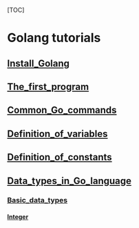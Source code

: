 [TOC]

# Golang tutorials

## [Install_Golang](./Install_Golang)

## [The_first_program](./The_first_program)

## [Common_Go_commands](./Common_Go_commands)

## [Definition_of_variables](./Definition_of_variables)

## [Definition_of_constants](./Definition_of_constants)

## [Data_types_in_Go_language](./Data_types_in_Go_language)

### [Basic_data_types](./Data_types_in_Go_language/Basic_data_types)

#### [Integer](./Data_types_in_Go_language/Basic_data_types/Integer)


